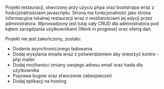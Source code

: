 Projekt restauracji, stworzony przy użyciu phpa oraz bootstrapa wraz z funkcjonalnościami javascriptu. Strona ma funkcjonalność jako strona informacyjna lokalnej restauracji wraz z możliwościami jej edycji przez administratora.
Wprowadzony jest tutaj cały CRUD dla administratora pod kątem zarządzania użytkownikami (Work in progress) oraz ofertą dań.


Projekt nie jest zakończony, zostało: 
- Dodanie asynchronicznego ładowania
- Dodaj wysyłania emaila wraz z  potwierdzeniem aby stworzyć kontro - php mailer 
- Dodaj możliwości zmiany swojego adresu email oraz hasła dla użytkownika
- Poprawa bugów oraz stworzenie zabezpieczeń
- Dodaj aplikacji na hosting

